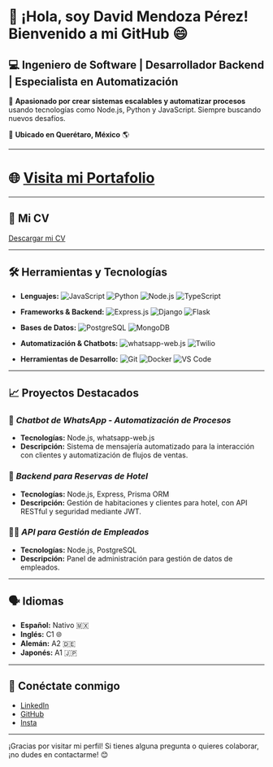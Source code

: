# 👋 ¡Hola, soy David Mendoza Pérez! Bienvenido a mi GitHub 😄

## 💻 Ingeniero de Software | Desarrollador Backend | Especialista en Automatización

🔧 **Apasionado por crear sistemas escalables y automatizar procesos** usando tecnologías como Node.js, Python y JavaScript. Siempre buscando nuevos desafíos.

📍 **Ubicado en Querétaro, México** 🌎

---

# 🌐 **[Visita mi Portafolio](https://portfolio-eight-delta-2t2y5hrwvd.vercel.app/)**

---

## 📎 **Mi CV**  
[Descargar mi CV](https://drive.google.com/file/d/1qqwR9a8jMZ59p6RS9jsbq4RbgsakAPSs/view?usp=sharing)  

---

## 🛠️ Herramientas y Tecnologías

- **Lenguajes:** ![JavaScript](https://img.shields.io/badge/JavaScript-F7DF1E?style=flat&logo=javascript&logoColor=white) ![Python](https://img.shields.io/badge/Python-3776AB?style=flat&logo=python&logoColor=white) ![Node.js](https://img.shields.io/badge/Node.js-339933?style=flat&logo=node.js&logoColor=white) ![TypeScript](https://img.shields.io/badge/TypeScript-3178C6?style=flat&logo=typescript&logoColor=white)

- **Frameworks & Backend:** ![Express.js](https://img.shields.io/badge/Express.js-000000?style=flat&logo=express&logoColor=white) ![Django](https://img.shields.io/badge/Django-092E20?style=flat&logo=django&logoColor=white) ![Flask](https://img.shields.io/badge/Flask-000000?style=flat&logo=flask&logoColor=white)

- **Bases de Datos:** ![PostgreSQL](https://img.shields.io/badge/PostgreSQL-336791?style=flat&logo=postgresql&logoColor=white) ![MongoDB](https://img.shields.io/badge/MongoDB-47A248?style=flat&logo=mongodb&logoColor=white)

- **Automatización & Chatbots:** ![whatsapp-web.js](https://img.shields.io/badge/whatsapp-web.js-25D366?style=flat&logo=whatsapp&logoColor=white) ![Twilio](https://img.shields.io/badge/Twilio-FF8C00?style=flat&logo=twilio&logoColor=white)

- **Herramientas de Desarrollo:** ![Git](https://img.shields.io/badge/Git-F05032?style=flat&logo=git&logoColor=white) ![Docker](https://img.shields.io/badge/Docker-2496ED?style=flat&logo=docker&logoColor=white) ![VS Code](https://img.shields.io/badge/VS%20Code-007ACC?style=flat&logo=visual-studio-code&logoColor=white)

---

## 📈 Proyectos Destacados

### 🤖 *Chatbot de WhatsApp - Automatización de Procesos*
- **Tecnologías:** Node.js, whatsapp-web.js
- **Descripción:** Sistema de mensajería automatizado para la interacción con clientes y automatización de flujos de ventas.

### 🏨 *Backend para Reservas de Hotel*
- **Tecnologías:** Node.js, Express, Prisma ORM
- **Descripción:** Gestión de habitaciones y clientes para hotel, con API RESTful y seguridad mediante JWT.

### 🧑‍💻 *API para Gestión de Empleados*
- **Tecnologías:** Node.js, PostgreSQL
- **Descripción:** Panel de administración para gestión de datos de empleados.

---

## 🗣️ Idiomas

- **Español:** Nativo 🇲🇽
- **Inglés:** C1 🌐
- **Alemán:** A2 🇩🇪
- **Japonés:** A1 🇯🇵

---

## 🔗 Conéctate conmigo

- [LinkedIn](https://www.linkedin.com/in/david-mendoza-p%C3%A9rez-933627194/)  
- [GitHub](https://github.com/David0414)  
- [Insta](https://www.instagram.com/david.merez/)

---

¡Gracias por visitar mi perfil! Si tienes alguna pregunta o quieres colaborar, ¡no dudes en contactarme! 😊
